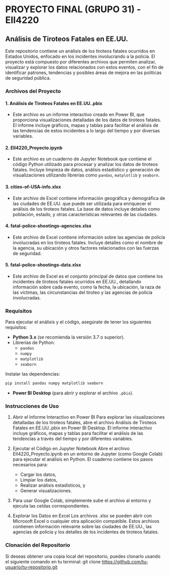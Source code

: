 # PROYECTO FINAL (GRUPO 31) - EII4220 
## Análisis de Tiroteos Fatales en EE.UU.

Este repositorio contiene un análisis de los tiroteos fatales ocurridos en Estados Unidos, enfocado en los incidentes involucrando a la policía. El proyecto está compuesto por diferentes archivos que permiten analizar, visualizar y explorar los datos relacionados con estos eventos, con el fin de identificar patrones, tendencias y posibles áreas de mejora en las políticas de seguridad pública.

### Archivos del Proyecto

#### 1. **Análisis de Tiroteos Fatales en EE.UU..pbix**
   - Este archivo es un informe interactivo creado en Power BI, que proporciona visualizaciones detalladas de los datos de tiroteos fatales. El informe incluye gráficos, mapas y tablas para facilitar el análisis de las tendencias de estos incidentes a lo largo del tiempo y por diversas variables.

#### 2. **EII4220_Proyecto.ipynb**
   - Este archivo es un cuaderno de Jupyter Notebook que contiene el código Python utilizado para procesar y analizar los datos de tiroteos fatales. Incluye limpieza de datos, análisis estadístico y generación de visualizaciones utilizando librerías como `pandas`, `matplotlib` y `seaborn`.

#### 3. **cities-of-USA-info.xlsx**
   - Este archivo de Excel contiene información geográfica y demográfica de las ciudades de EE.UU. que puede ser utilizada para enriquecer el análisis de los tiroteos fatales. La base de datos incluye detalles como población, estado, y otras características relevantes de las ciudades.

#### 4. **fatal-police-shootings-agencies.xlsx**
   - Este archivo de Excel contiene información sobre las agencias de policía involucradas en los tiroteos fatales. Incluye detalles como el nombre de la agencia, su ubicación y otros factores relacionados con las fuerzas de seguridad.

#### 5. **fatal-police-shootings-data.xlsx**
   - Este archivo de Excel es el conjunto principal de datos que contiene los incidentes de tiroteos fatales ocurridos en EE.UU., detallando información sobre cada evento, como la fecha, la ubicación, la raza de las víctimas, las circunstancias del tiroteo y las agencias de policía involucradas.

### Requisitos

Para ejecutar el análisis y el código, asegúrate de tener los siguientes requisitos:

- **Python 3.x** (se recomienda la versión 3.7 o superior).
- Librerías de Python:
  - `pandas`
  - `numpy`
  - `matplotlib`
  - `seaborn`
  
Instalar las dependencias:
```bash
pip install pandas numpy matplotlib seaborn
```

- **Power BI Desktop** (para abrir y explorar el archivo `.pbix`).

### Instrucciones de Uso
1. Abrir el Informe Interactivo en Power BI
Para explorar las visualizaciones detalladas de los tiroteos fatales, abre el archivo Análisis de Tiroteos Fatales en EE.UU..pbix en Power BI Desktop. El informe interactivo incluye gráficos, mapas y tablas para facilitar el análisis de las tendencias a través del tiempo y por diferentes variables.

2. Ejecutar el Código en Jupyter Notebook
Abre el archivo EII4220_Proyecto.ipynb en un entorno de Jupyter (como Google Colab) para ejecutar el análisis en Python. El cuaderno contiene los pasos necesarios para:

    - Cargar los datos,
    - Limpiar los datos,
    - Realizar análisis estadísticos, y
    - Generar visualizaciones.

3. Para usar Google Colab, simplemente sube el archivo al entorno y ejecuta las celdas correspondientes.

4. Explorar los Datos en Excel
Los archivos .xlsx se pueden abrir con Microsoft Excel o cualquier otra aplicación compatible. Estos archivos contienen información relevante sobre las ciudades de EE.UU., las agencias de policía y los detalles de los incidentes de tiroteos fatales.

### Clonación del Repositorio
Si deseas obtener una copia local del repositorio, puedes clonarlo usando el siguiente comando en tu terminal:
git clone https://github.com/tu-usuario/tu-repositorio.git
